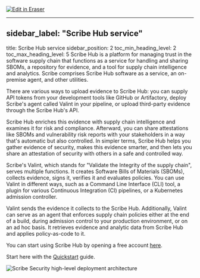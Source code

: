 <p><a target="_blank" href="https://app.eraser.io/workspace/cniM4WT1EQeqOj5sb7eV" id="edit-in-eraser-github-link"><img alt="Edit in Eraser" src="https://firebasestorage.googleapis.com/v0/b/second-petal-295822.appspot.com/o/images%2Fgithub%2FOpen%20in%20Eraser.svg?alt=media&amp;token=968381c8-a7e7-472a-8ed6-4a6626da5501"></a></p>

---

## sidebar_label: "Scribe Hub service"
title: Scribe Hub service
sidebar_position: 2
toc_min_heading_level: 2
toc_max_heading_level: 5
Scribe Hub is a platform for managing trust in the software supply chain that functions as a service for handling and sharing SBOMs, a repository for evidence, and a tool for supply chain intelligence and analytics. Scribe comprises Scribe Hub software as a service, an on-premise agent, and other utilities.

There are various ways to upload evidence to Scribe Hub: you can supply API tokens from your development tools like GitHub or Artifactory, deploy Scribe's agent called Valint in your pipeline, or upload third-party evidence through the Scribe Hub's API.

Scribe Hub enriches this evidence with supply chain intelligence and examines it for risk and compliance. Afterward, you can share attestations like SBOMs and vulnerability risk reports with your stakeholders in a way that's automatic but also controlled. In simpler terms, Scribe Hub helps you gather evidence of security, makes this evidence smarter, and then lets you share an attestation of security with others in a safe and controlled way.

Scribe's Valint, which stands for "Validate the Integrity of the supply chain", serves multiple functions. It creates Software Bills of Materials (SBOMs), collects evidence, signs it, verifies it and evaluates policies. You can use Valint in different ways, such as a Command Line Interface (CLI) tool, a plugin for various Continuous Integration (CI) pipelines, or a Kubernetes admission controller.

Valint sends the evidence it collects to the Scribe Hub. Additionally, Valint can serve as an agent that enforces supply chain policies either at the end of a build, during admission control to your production environment, or on an ad hoc basis. It retrieves evidence and analytic data from Scribe Hub and applies policy-as-code to it.

You can start using Scribe Hub by opening a free account [﻿here](https://scribesecurity.com/scribe-platform-lp/).

Start here with the [﻿Quickstart](../quick-start/demo) guide.

![Scribe Security high-level deployment architecture](../../../img/start/how-scribe-works.jpg "")





<!--- Eraser file: https://app.eraser.io/workspace/cniM4WT1EQeqOj5sb7eV --->